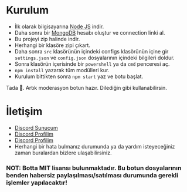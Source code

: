 
# Kurulum
* İlk olarak bilgisayarına [Node JS](https://nodejs.org/en/) indir.
* Daha sonra bir [MongoDB](http://mongodb.com) hesabı oluştur ve connection linki al.
* Bu projeyi zip halinde indir.
* Herhangi bir klasöre zipi çıkart.
* Daha sonra `src` klasörünün içindeki configs klasörünün içine gir `settings.json` ve `config.json` dosyalarının içindeki bilgileri doldur.
* Sonra klasörün içerisinde bir `powershell` ya da `cmd` penceresi aç.
* ```npm install``` yazarak tüm modülleri kur.
* Kurulum bittikten sonra ```npm start``` yaz ve botu başlat.

Tada 🎉. Artık moderasyon botun hazır. Dilediğin gibi kullanabilirsin.

# İletişim
* [Discord Sunucum](https://discord.gg/norths)
* [Discord Profilim](https://discord.com/users/913834011401519124)
* [Discord Profilim](https://discord.com/users/469555917403324439)
* Herhangi bir hata bulmanız durumunda ya da yardım isteyeceğiniz zaman buralardan bizlere ulaşabilirsiniz.

### NOT: Botta MIT lisansı bulunmaktadır. Bu botun dosyalarının benden habersiz paylaşılması/satılması durumunda gerekli işlemler yapılacaktır!
